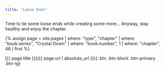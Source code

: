 ```yaml
---
title: "Loose Ends"
---
```

Time to tie some loose ends while creating some more… Anyway, stay healthy and enjoy the chapter.

{% assign page = site.pages
  | where: "type", "chapter"
  | where: "book.series", "Crystal Down"
  | where: "book.number", 1
  | where: "chapter", 48
  | first %}

[{{ page.title }}]({{ page.url | absolute_url }}){:.btn .btn-block .btn-primary .btn-lg}
<!--more-->

